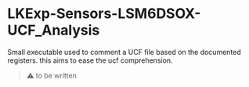 # LKExp-Sensors-LSM6DSOX-UCF_Analysis

Small executable used to comment a UCF file based on the documented registers. this aims to ease the ucf comprehension.

> ⚠️ to be written